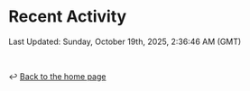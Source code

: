 # Recent Activity

<!--RECENT_ACTIVITY:start-->
<!--RECENT_ACTIVITY:end-->

<!--RECENT_ACTIVITY:last_update-->
Last Updated: Sunday, October 19th, 2025, 2:36:46 AM (GMT)
<!--RECENT_ACTIVITY:last_update_end-->

<br>

↩️ [Back to the home page](/README.md)
